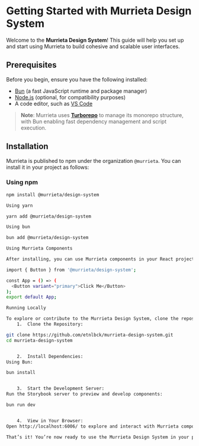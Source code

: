# Getting Started with Murrieta Design System  

Welcome to the **Murrieta Design System**! This guide will help you set up and start using Murrieta to build cohesive and scalable user interfaces.  

## Prerequisites  

Before you begin, ensure you have the following installed:  
- [Bun](https://bun.sh/) (a fast JavaScript runtime and package manager)  
- [Node.js](https://nodejs.org/) (optional, for compatibility purposes)  
- A code editor, such as [VS Code](https://code.visualstudio.com/)  

> **Note**: Murrieta uses **[Turborepo](https://turbo.build/)** to manage its monorepo structure, with Bun enabling fast dependency management and script execution.  

## Installation  

Murrieta is published to npm under the organization `@murrieta`. You can install it in your project as follows:  

### Using npm  
```bash
npm install @murrieta/design-system

Using yarn

yarn add @murrieta/design-system

Using bun

bun add @murrieta/design-system

Using Murrieta Components

After installing, you can use Murrieta components in your React project:

import { Button } from '@murrieta/design-system';

const App = () => (
  <Button variant="primary">Click Me</Button>
);
export default App;

Running Locally

To explore or contribute to the Murrieta Design System, clone the repository and run it locally:
	1.	Clone the Repository:

git clone https://github.com/etnlbck/murrieta-design-system.git
cd murrieta-design-system


	2.	Install Dependencies:
Using Bun:

bun install


	3.	Start the Development Server:
Run the Storybook server to preview and develop components:

bun run dev


	4.	View in Your Browser:
Open http://localhost:6006/ to explore and interact with Murrieta components.

That’s it! You’re now ready to use the Murrieta Design System in your projects. For more information, check out the Murrieta GitHub repository.

